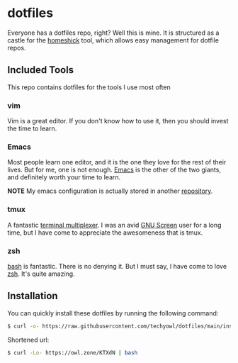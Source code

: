 # dotfiles #

Everyone has a dotfiles repo, right?  Well this is mine.  It is structured as a
castle for the [homeshick](https://github.com/andsens/homeshick) tool, which
allows easy management for dotfile repos.

## Included Tools ##
This repo contains dotfiles for the tools I use most often

### vim ###
Vim is a great editor.  If you don't know how to use it, then you should
invest the time to learn.

### Emacs ###
Most people learn one editor, and it is the one they love for the rest of their
lives.  But for me, one is not enough.
[Emacs](http://www.gnu.org/software/emacs/) is the other of the two giants, and
definitely worth your time to learn.

**NOTE** My emacs configuration is actually stored in another
[repository](https://github.com/keelerm84/.emacs.d).

### tmux ###
A fantastic [terminal multiplexer](http://tmux.sourceforge.net/).  I was an
avid [GNU Screen](http://www.gnu.org/software/screen/) user for a long time,
but I have come to appreciate the awesomeness that is tmux.

### zsh ###
[bash](http://www.gnu.org/software/bash/) is fantastic.  There is no denying
it.  But I must say, I have come to love [zsh](http://www.zsh.org/).  It's
quite amazing.

## Installation ##
You can quickly install these dotfiles by running the following command:
```bash
$ curl -o- https://raw.githubusercontent.com/techyowl/dotfiles/main/install.sh | bash
```

Shortened url:
```bash
$ curl -Lo- https://owl.zone/KTXdN | bash
```
